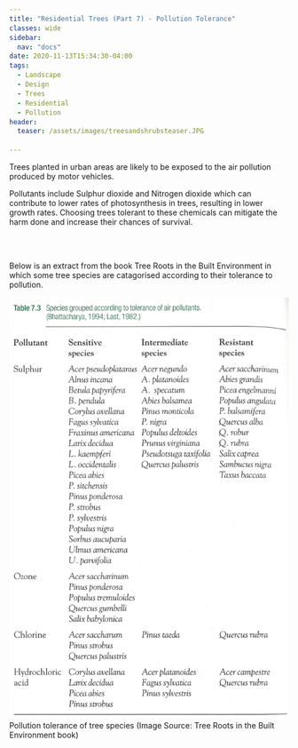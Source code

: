 ```yaml
---
title: "Residential Trees (Part 7) - Pollution Tolerance"
classes: wide
sidebar:
  nav: "docs"
date: 2020-11-13T15:34:30-04:00
tags:
  - Landscape
  - Design
  - Trees
  - Residential
  - Pollution
header:
  teaser: /assets/images/treesandshrubsteaser.JPG
  
---
```


Trees planted in urban areas are likely to be exposed to the air pollution produced by motor vehicles. 

<p style="text-align: justify;">

Pollutants include Sulphur dioxide and Nitrogen dioxide which can contribute to lower rates of photosynthesis in trees, resulting in lower growth rates. Choosing trees tolerant to these chemicals can mitigate the harm done and increase their chances of survival.

<br><br>

Below is an extract from the book Tree Roots in the Built Environment in which some tree species are catagorised according to their tolerance to pollution.

</p>

<img src="/assets/images/pollution tolerance.jpg" alt="">
<figcaption>Pollution tolerance of tree species (Image Source: Tree Roots in the Built Environment book)</figcaption>
